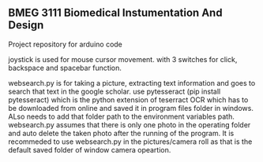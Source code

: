 ## BMEG 3111 Biomedical Instumentation And Design 

Project repository for arduino code

joystick is used for mouse cursor movement. with 3 switches for click, backspace and spacebar function. 

websearch.py is for taking a picture, extracting text information and goes to search that text in the google scholar. use pytesseract (pip install pytesseract) which is the python extension of teserract OCR which has to be downloaded from online and saved it in program files folder in windows. ALso needs to add that folder path to the environment variables path. websearch.py assumes that there is only one photo in the operating folder and auto delete the taken photo after the running of the program. It is recommeded to use websearch.py in the pictures/camera roll as that is the default saved folder of window camera opeartion. 